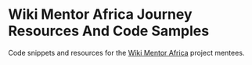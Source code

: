 # Wiki Mentor Africa Journey Resources And Code Samples
Code snippets and resources for the [Wiki Mentor Africa](https://www.wikidata.org/wiki/Wikidata:Wiki_Mentor_Africa) project mentees.
